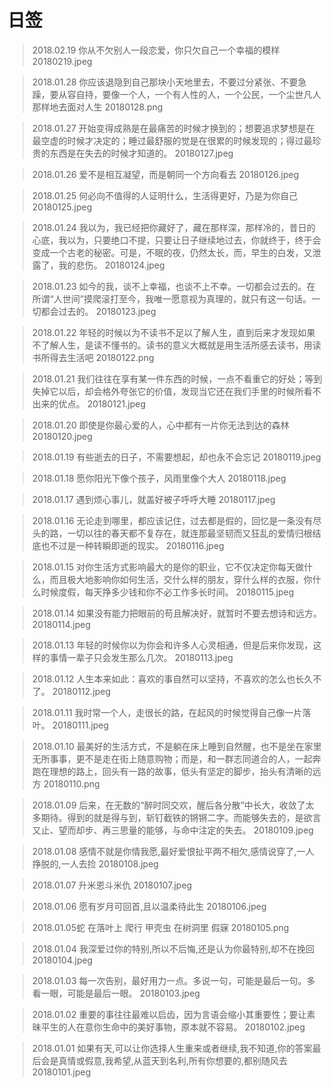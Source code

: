 # 日签

> 2018.02.19
> 你从不欠别人一段恋爱，你只欠自己一个幸福的模样
> 20180219.jpeg

> 2018.01.28
> 你应该退隐到自己那块小天地里去，不要过分紧张、不要急躁，要从容自持，要像一个人，一个有人性的人，一个公民，一个尘世凡人那样地去面对人生
> 20180128.png

> 2018.01.27
> 开始变得成熟是在最痛苦的时候才换到的；想要追求梦想是在最空虚的时候才决定的；睡过最舒服的觉是在很累的时候发现的；得过最珍贵的东西是在失去的时候才知道的。
> 20180127.jpeg

> 2018.01.26
> 爱不是相互凝望，而是朝同一个方向看去
> 20180126.jpeg

> 2018.01.25
> 何必向不值得的人证明什么，生活得更好，乃是为你自己
> 20180125.jpeg

> 2018.01.24
> 我以为，我已经把你藏好了，藏在那样深，那样冷的，昔日的心底，我以为，只要绝口不提，只要让日子继续地过去，你就终于，终于会变成一个古老的秘密。可是，不眠的夜，仍然太长，而，早生的白发，又泄露了，我的悲伤。
> 20180124.jpeg

> 2018.01.23
> 如今的我，谈不上幸福，也谈不上不幸。一切都会过去的。在所谓“人世间”摸爬滚打至今，我唯一愿意视为真理的，就只有这一句话。一切都会过去的。
> 20180123.jpeg

> 2018.01.22
> 年轻的时候以为不读书不足以了解人生，直到后来才发现如果不了解人生，是读不懂书的。读书的意义大概就是用生活所感去读书，用读书所得去生活吧
> 20180122.png

> 2018.01.21
> 我们往往在享有某一件东西的时候，一点不看重它的好处；等到失掉它以后，却会格外夸张它的价值，发现当它还在我们手里的时候所看不出来的优点。
> 20180121.jpeg

> 2018.01.20
> 即使是你最心爱的人，心中都有一片你无法到达的森林
> 20180120.jpeg

> 2018.01.19
> 有些逝去的日子，不需要想起，却也永不会忘记
> 20180119.jpeg

> 2018.01.18
> 愿你阳光下像个孩子，风雨里像个大人
> 20180118.jpeg

> 2018.01.17
> 遇到烦心事儿，就盖好被子呼呼大睡
> 20180117.jpeg

> 2018.01.16
> 无论走到哪里，都应该记住，过去都是假的，回忆是一条没有尽头的路，一切以往的春天都不复存在，就连那最坚韧而又狂乱的爱情归根结底也不过是一种转瞬即逝的现实。
> 20180116.jpeg

> 2018.01.15
> 对你生活方式影响最大的是你的职业，它不仅决定你每天做什么，而且极大地影响你如何生活，交什么样的朋友，穿什么样的衣服，你什么时候度假，每天挣多少钱和你不必工作多长时间。
> 20180115.jpeg

> 2018.01.14
> 如果没有能力把眼前的苟且解决好，就暂时不要去想诗和远方。
> 20180114.jpeg

> 2018.01.13
> 年轻的时候你以为你会和许多人心灵相通，但是后来你发现，这样的事情一辈子只会发生那么几次。
> 20180113.jpeg

> 2018.01.12
> 人生本来如此：喜欢的事自然可以坚持，不喜欢的怎么也长久不了。
> 20180112.jpeg

> 2018.01.11
> 我时常一个人，走很长的路，在起风的时候觉得自己像一片落叶。
> 20180111.jpeg

> 2018.01.10
> 最美好的生活方式，不是躺在床上睡到自然醒，也不是坐在家里无所事事，更不是走在街上随意购物；而是，和一群志同道合的人，一起奔跑在理想的路上，回头有一路的故事，低头有坚定的脚步，抬头有清晰的远方
> 20180110.png

> 2018.01.09
> 后来，在无数的“醉时同交欢，醒后各分散”中长大，收敛了太多期待。得到的就是得与到，斩钉截铁的锵锵二字。而能够失去的，是欲言又止、望而却步、再三思量的能够，与命中注定的失去。
> 20180109.jpeg

> 2018.01.08
> 感情不就是你情我愿,最好爱恨扯平两不相欠,感情说穿了,一人挣脱的,一人去捡
> 20180108.jpeg

> 2018.01.07
> 升米恩斗米仇
> 20180107.jpeg

> 2018.01.06
> 愿有岁月可回首,且以温柔待此生
> 20180106.jpeg

> 2018.01.05蛇
> 在落叶上 爬行 甲壳虫 在树洞里 假寐
> 20180105.png

> 2018.01.04
> 我深爱过你的特别,所以不后悔,还是认为你最特别,却不在挽回
> 20180104.jpeg

> 2018.01.03
> 每一次告别，最好用力一点。多说一句，可能是最后一句。多看一眼，可能是最后一眼。
> 20180103.jpeg

> 2018.01.02
> 重要的事往往最难以启齿，因为言语会缩小其重要性；要让素昧平生的人在意你生命中的美好事物，原本就不容易。
> 20180102.jpeg

> 2018.01.01
> 如果有天,可以让你选择人生重来或者继续,我不知道,你的答案最后会是真情或假意,我希望,从蓝天到名利,所有你想要的,都别随风去
> 20180101.jpeg